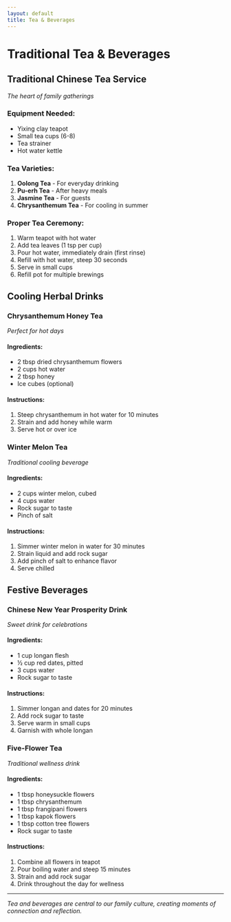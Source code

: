 ```yaml
---
layout: default
title: Tea & Beverages
---
```


# Traditional Tea & Beverages

## Traditional Chinese Tea Service
*The heart of family gatherings*

### Equipment Needed:
- Yixing clay teapot
- Small tea cups (6-8)
- Tea strainer
- Hot water kettle

### Tea Varieties:
1. **Oolong Tea** - For everyday drinking
2. **Pu-erh Tea** - After heavy meals
3. **Jasmine Tea** - For guests
4. **Chrysanthemum Tea** - For cooling in summer

### Proper Tea Ceremony:
1. Warm teapot with hot water
2. Add tea leaves (1 tsp per cup)
3. Pour hot water, immediately drain (first rinse)
4. Refill with hot water, steep 30 seconds
5. Serve in small cups
6. Refill pot for multiple brewings

## Cooling Herbal Drinks

### Chrysanthemum Honey Tea
*Perfect for hot days*

#### Ingredients:
- 2 tbsp dried chrysanthemum flowers
- 2 cups hot water
- 2 tbsp honey
- Ice cubes (optional)

#### Instructions:
1. Steep chrysanthemum in hot water for 10 minutes
2. Strain and add honey while warm
3. Serve hot or over ice

### Winter Melon Tea
*Traditional cooling beverage*

#### Ingredients:
- 2 cups winter melon, cubed
- 4 cups water
- Rock sugar to taste
- Pinch of salt

#### Instructions:
1. Simmer winter melon in water for 30 minutes
2. Strain liquid and add rock sugar
3. Add pinch of salt to enhance flavor
4. Serve chilled

## Festive Beverages

### Chinese New Year Prosperity Drink
*Sweet drink for celebrations*

#### Ingredients:
- 1 cup longan flesh
- ½ cup red dates, pitted
- 3 cups water
- Rock sugar to taste

#### Instructions:
1. Simmer longan and dates for 20 minutes
2. Add rock sugar to taste
3. Serve warm in small cups
4. Garnish with whole longan

### Five-Flower Tea
*Traditional wellness drink*

#### Ingredients:
- 1 tbsp honeysuckle flowers
- 1 tbsp chrysanthemum
- 1 tbsp frangipani flowers
- 1 tbsp kapok flowers
- 1 tbsp cotton tree flowers
- Rock sugar to taste

#### Instructions:
1. Combine all flowers in teapot
2. Pour boiling water and steep 15 minutes
3. Strain and add rock sugar
4. Drink throughout the day for wellness

---

*Tea and beverages are central to our family culture, creating moments of connection and reflection.*